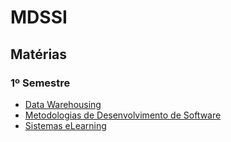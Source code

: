 # MDSSI

## Matérias

### 1º Semestre

- [Data Warehousing](./S1/DW)
- [Metodologias de Desenvolvimento de Software ](./S1/MDS)
- [Sistemas eLearning](./S1/SeL)